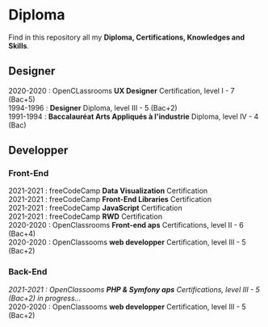 # Diploma

Find in this repository all my **Diploma, Certifications, Knowledges and Skills**.

## Designer
2020-2020 : OpenCLassrooms **UX Designer** Certification, level I - 7 (Bac+5)  
1994-1996 : **Designer** Diploma, level III - 5 (Bac+2)  
1991-1994 : **Baccalauréat Arts Appliqués à l'industrie** Diploma, level IV - 4 (Bac)  

## Developper
### Front-End
2021-2021 : freeCodeCamp **Data Visualization** Certification  
2021-2021 : freeCodeCamp **Front-End Libraries** Certification  
2021-2021 : freeCodeCamp **JavaScript** Certification  
2021-2021 : freeCodeCamp **RWD** Certification  
2020-2020 : OpenClassrooms **Front-end aps** Certifications, level II - 6 (Bac+4)  
2020-2020 : OpenClassooms **web developper** Certification, level III - 5 (Bac+2) 

### Back-End
*2021-2021 : OpenClassooms **PHP & Symfony aps** Certifications, level III - 5 (Bac+2)*  *in progress...*   
2020-2020 : OpenClassooms **web developper** Certification, level III - 5 (Bac+2) 
